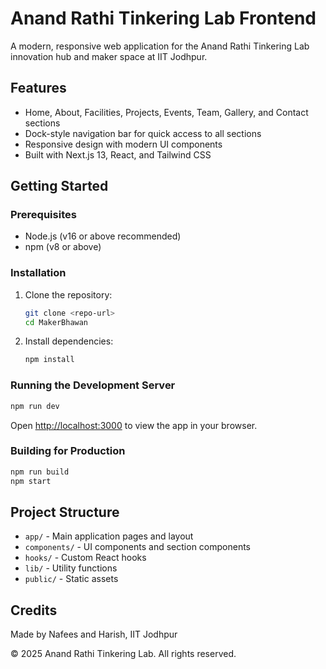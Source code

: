 # Anand Rathi Tinkering Lab Frontend

A modern, responsive web application for the Anand Rathi Tinkering Lab innovation hub and maker space at IIT Jodhpur.

## Features
- Home, About, Facilities, Projects, Events, Team, Gallery, and Contact sections
- Dock-style navigation bar for quick access to all sections
- Responsive design with modern UI components
- Built with Next.js 13, React, and Tailwind CSS

## Getting Started

### Prerequisites
- Node.js (v16 or above recommended)
- npm (v8 or above)

### Installation
1. Clone the repository:
   ```bash
   git clone <repo-url>
   cd MakerBhawan
   ```
2. Install dependencies:
   ```bash
   npm install
   ```

### Running the Development Server
```bash
npm run dev
```
Open [http://localhost:3000](http://localhost:3000) to view the app in your browser.

### Building for Production
```bash
npm run build
npm start
```

## Project Structure
- `app/` - Main application pages and layout
- `components/` - UI components and section components
- `hooks/` - Custom React hooks
- `lib/` - Utility functions
- `public/` - Static assets

## Credits
Made by Nafees and Harish, IIT Jodhpur

© 2025 Anand Rathi Tinkering Lab. All rights reserved.
